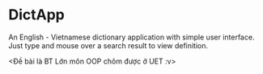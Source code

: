 # DictApp

An English - Vietnamese dictionary application with simple user interface. Just type and mouse over a search result to view definition.

<Đề bài là BT Lớn môn OOP chôm được ở UET :v>
